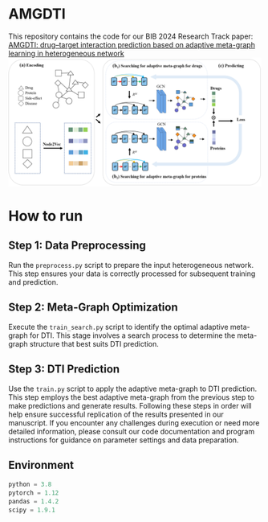 # AMGDTI
This repository contains the code for our BIB 2024 Research Track paper: [AMGDTI: drug–target interaction prediction based on adaptive meta-graph learning in heterogeneous network](https://academic.oup.com/bib/article/25/1/bbad474/7494752?login=true)
![Alt](https://github.com/ahu-bioinf-lab/AMGDTI/blob/main/AMGDTI.png)

# How to run
## Step 1: Data Preprocessing
Run the `preprocess.py` script to prepare the input heterogeneous network. This step ensures your data is correctly processed for subsequent training and prediction.
## Step 2: Meta-Graph Optimization
Execute the `train_search.py` script to identify the optimal adaptive meta-graph for DTI. This stage involves a search process to determine the meta-graph structure that best suits DTI prediction.
## Step 3: DTI Prediction
Use the `train.py` script to apply the adaptive meta-graph to DTI prediction. This step employs the best adaptive meta-graph from the previous step to make predictions and generate results.
Following these steps in order will help ensure successful replication of the results presented in our manuscript. If you encounter any challenges during execution or need more detailed information, please consult our code documentation and program instructions for guidance on parameter settings and data preparation.

## Environment
```python
python = 3.8 
pytorch = 1.12 
pandas = 1.4.2 
scipy = 1.9.1
```
